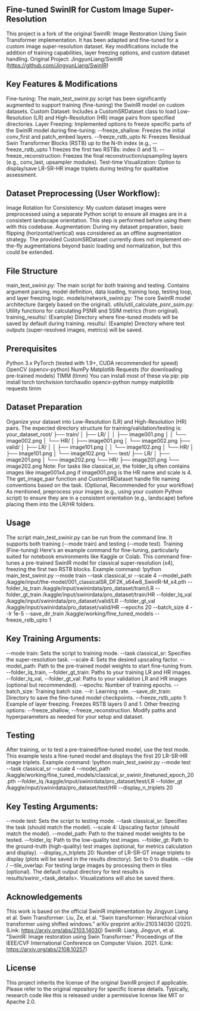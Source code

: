 ## Fine-tuned SwinIR for Custom Image Super-Resolution
This project is a fork of the original SwinIR: Image Restoration Using Swin Transformer implementation. It has been adapted and fine-tuned for a custom image super-resolution dataset. Key modifications include the addition of training capabilities, layer freezing options, and custom dataset handling.
Original Project: JingyunLiang/SwinIR (https://github.com/JingyunLiang/SwinIR)
## Key Features & Modifications
Fine-tuning: The main_test_swinir.py script has been significantly augmented to support training (fine-tuning) the SwinIR model on custom datasets.
Custom Dataset: Includes a CustomSRDataset class to load Low-Resolution (LR) and High-Resolution (HR) image pairs from specified directories.
Layer Freezing: Implemented options to freeze specific parts of the SwinIR model during fine-tuning:
--freeze_shallow: Freezes the initial conv_first and patch_embed layers.
--freeze_rstb_upto N: Freezes Residual Swin Transformer Blocks (RSTB) up to the N-th index (e.g., --freeze_rstb_upto 1 freezes the first two RSTBs: index 0 and 1).
--freeze_reconstruction: Freezes the final reconstruction/upsampling layers (e.g., conv_last, upsampler modules).
Test-time Visualization: Option to display/save LR-SR-HR image triplets during testing for qualitative assessment.
## Dataset Preprocessing (User Workflow):
Image Rotation for Consistency: My custom dataset images were preprocessed using a separate Python script to ensure all images are in a consistent landscape orientation. This step is performed before using them with this codebase.
Augmentation: During my dataset preparation, basic flipping (horizontal/vertical) was considered as an offline augmentation strategy. The provided CustomSRDataset currently does not implement on-the-fly augmentations beyond basic loading and normalization, but this could be extended.
## File Structure
main_test_swinir.py: The main script for both training and testing. Contains argument parsing, model definition, data loading, training loop, testing loop, and layer freezing logic.
models/network_swinir.py: The core SwinIR model architecture (largely based on the original).
utils/util_calculate_psnr_ssim.py: Utility functions for calculating PSNR and SSIM metrics (from original).
training_results/: (Example) Directory where fine-tuned models will be saved by default during training.
results/: (Example) Directory where test outputs (super-resolved images, metrics) will be saved.
## Prerequisites
Python 3.x
PyTorch (tested with 1.9+, CUDA recommended for speed)
OpenCV (opencv-python)
NumPy
Matplotlib
Requests (for downloading pre-trained models)
TIMM (timm)
You can install most of these via pip:
pip install torch torchvision torchaudio opencv-python numpy matplotlib requests timm
## Dataset Preparation
Organize your dataset into Low-Resolution (LR) and High-Resolution (HR) pairs. The expected directory structure for training/validation/testing is:
your_dataset_root/
├── train/
│ ├── LR/
│ │ ├── image001.png
│ │ └── image002.png
│ └── HR/
│ ├── image001.png
│ └── image002.png
├── valid/
│ ├── LR/
│ │ ├── image101.png
│ │ └── image102.png
│ └── HR/
│ ├── image101.png
│ └── image102.png
└── test/
├── LR/
│ ├── image201.png
│ └── image202.png
└── HR/
├── image201.png
└── image202.png
Note: For tasks like classical_sr, the folder_lq often contains images like image001x4.png if image001.png is the HR name and scale is 4. The get_image_pair function and CustomSRDataset handle file naming conventions based on the task.
(Optional, Recommended for your workflow) As mentioned, preprocess your images (e.g., using your custom Python script) to ensure they are in a consistent orientation (e.g., landscape) before placing them into the LR/HR folders.
## Usage
The script main_test_swinir.py can be run from the command line. It supports both training (--mode train) and testing (--mode test).
Training (Fine-tuning)
Here's an example command for fine-tuning, particularly suited for notebook environments like Kaggle or Colab. This command fine-tunes a pre-trained SwinIR model for classical super-resolution (x4), freezing the first two RSTB blocks.
Example command:
!python main_test_swinir.py
--mode train
--task classical_sr
--scale 4
--model_path /kaggle/input/the-model/001_classicalSR_DF2K_s64w8_SwinIR-M_x4.pth
--folder_lq_train /kaggle/input/swinirdata/pro_dataset/train/LR
--folder_gt_train /kaggle/input/swinirdata/pro_dataset/train/HR
--folder_lq_val /kaggle/input/swinirdata/pro_dataset/valid/LR
--folder_gt_val /kaggle/input/swinirdata/pro_dataset/valid/HR
--epochs 20
--batch_size 4
--lr 1e-5
--save_dir_train /kaggle/working/fine_tuned_models
--freeze_rstb_upto 1
## Key Training Arguments:
--mode train: Sets the script to training mode.
--task classical_sr: Specifies the super-resolution task.
--scale 4: Sets the desired upscaling factor.
--model_path: Path to the pre-trained model weights to start fine-tuning from.
--folder_lq_train, --folder_gt_train: Paths to your training LR and HR images.
--folder_lq_val, --folder_gt_val: Paths to your validation LR and HR images (optional but recommended).
--epochs: Number of training epochs.
--batch_size: Training batch size.
--lr: Learning rate.
--save_dir_train: Directory to save the fine-tuned model checkpoints.
--freeze_rstb_upto 1: Example of layer freezing. Freezes RSTB layers 0 and 1.
Other freezing options: --freeze_shallow, --freeze_reconstruction.
Modify paths and hyperparameters as needed for your setup and dataset.
## Testing
After training, or to test a pre-trained/fine-tuned model, use the test mode. This example tests a fine-tuned model and displays the first 20 LR-SR-HR image triplets.
Example command:
!python main_test_swinir.py
--mode test
--task classical_sr
--scale 4
--model_path /kaggle/working/fine_tuned_models/classical_sr_swinir_finetuned_epoch_20.pth
--folder_lq /kaggle/input/swinirdata/pro_dataset/test/LR
--folder_gt /kaggle/input/swinirdata/pro_dataset/test/HR
--display_n_triplets 20
## Key Testing Arguments:
--mode test: Sets the script to testing mode.
--task classical_sr: Specifies the task (should match the model).
--scale 4: Upscaling factor (should match the model).
--model_path: Path to the trained model weights to be tested.
--folder_lq: Path to the low-quality test images.
--folder_gt: Path to the ground-truth (high-quality) test images (optional, for metrics calculation and display).
--display_n_triplets 20: Number of LR-SR-GT image triplets to display (plots will be saved in the results directory). Set to 0 to disable.
--tile / --tile_overlap: For testing large images by processing them in tiles (optional).
The default output directory for test results is results/swinir_<task_details>. Visualizations will also be saved there.
## Acknowledgements
This work is based on the official SwinIR implementation by Jingyun Liang et al.
Swin Transformer: Liu, Ze, et al. "Swin transformer: Hierarchical vision transformer using shifted windows." arXiv preprint arXiv:2103.14030 (2021). (Link: https://arxiv.org/abs/2103.14030)
SwinIR: Liang, Jingyun, et al. "SwinIR: Image restoration using Swin Transformer." Proceedings of the IEEE/CVF International Conference on Computer Vision. 2021. (Link: https://arxiv.org/abs/2108.10257)
## License
This project inherits the license of the original SwinIR project if applicable. Please refer to the original repository for specific license details. Typically, research code like this is released under a permissive license like MIT or Apache 2.0.
